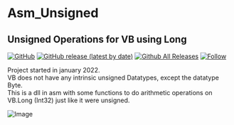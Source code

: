 # Asm_Unsigned
## Unsigned Operations for VB using Long  

[![GitHub](https://img.shields.io/github/license/OlimilO1402/Asm_Unsigned?style=plastic)](https://github.com/OlimilO1402/Asm_Unsigned/blob/master/LICENSE) 
[![GitHub release (latest by date)](https://img.shields.io/github/v/release/OlimilO1402/Asm_Unsigned?style=plastic)](https://github.com/OlimilO1402/Asm_Unsigned/releases/latest)
[![Github All Releases](https://img.shields.io/github/downloads/OlimilO1402/Asm_Unsigned/total.svg)](https://github.com/OlimilO1402/Asm_Unsigned/releases/download/v1.0.0/Int32UnsignedOps.zip)
[![Follow](https://img.shields.io/github/followers/OlimilO1402.svg?style=social&label=Follow&maxAge=2592000)](https://github.com/OlimilO1402/Asm_Unsigned/watchers)

Project started in january 2022.  
VB does not have any intrinsic unsigned Datatypes, except the datatype Byte.  
This is a dll in asm with some functions to do arithmetic operations on VB.Long (Int32) just like it were unsigned.  

![<AppName> Image](Resources/<AppName>.png "<AppName> Image")
